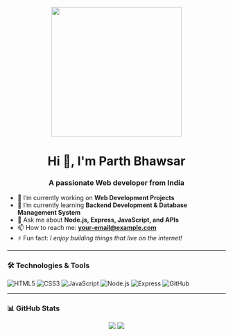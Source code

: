 <p align="center">
  <img src="https://cdn.dribbble.com/users/1162077/screenshots/3848914/programmer.gif" width="300px">
</p>

<h1 align="center">Hi 👋, I'm Parth Bhawsar</h1>

<h3 align="center">A passionate Web developer from India</h3>

- 🔭 I’m currently working on **Web Development Projects**
- 🌱 I’m currently learning **Backend Development & Database Management System**
- 💬 Ask me about **Node.js, Express, JavaScript, and APIs**
- 📫 How to reach me: **your-email@example.com**
- ⚡ Fun fact: *I enjoy building things that live on the internet!*

---

### 🛠️ Technologies & Tools

![HTML5](https://img.shields.io/badge/-HTML5-333?style=flat-square&logo=html5)
![CSS3](https://img.shields.io/badge/-CSS3-333?style=flat-square&logo=css3)
![JavaScript](https://img.shields.io/badge/-JavaScript-333?style=flat-square&logo=javascript)
![Node.js](https://img.shields.io/badge/-Node.js-333?style=flat-square&logo=node.js)
![Express](https://img.shields.io/badge/-Express-333?style=flat-square&logo=express)
![GitHub](https://img.shields.io/badge/-GitHub-333?style=flat-square&logo=github)

---

### 📊 GitHub Stats

<p align="center">
  <img src="https://github-readme-stats.vercel.app/api?username=parth-bhawsar&show_icons=true&theme=tokyonight" />
  <img src="https://github-readme-stats.vercel.app/api/top-langs/?username=parth-bhawsar&layout=compact&theme=tokyonight" />
</p>
